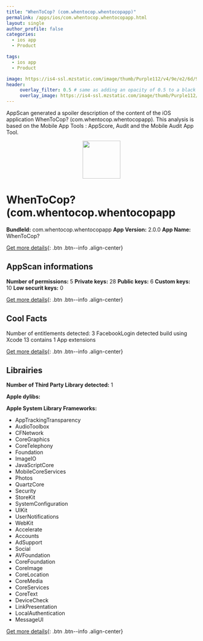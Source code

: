 ```yaml
---
title: "WhenToCop? (com.whentocop.whentocopapp)"
permalink: /apps/ios/com.whentocop.whentocopapp.html
layout: single
author_profile: false
categories: 
  - ios app 
  - Product 

tags: 
  - ios app 
  - Product 

image: https://is4-ssl.mzstatic.com/image/thumb/Purple112/v4/9e/e2/6d/9ee26df0-0a4d-e5a8-4131-e73ff47d8098/AppIcon-1x_U007emarketing-0-5-0-85-220.png/512x512bb.jpg
header: 
     overlay_filter: 0.5 # same as adding an opacity of 0.5 to a black background
     overlay_image: https://is4-ssl.mzstatic.com/image/thumb/Purple112/v4/9e/e2/6d/9ee26df0-0a4d-e5a8-4131-e73ff47d8098/AppIcon-1x_U007emarketing-0-5-0-85-220.png/512x512bb.jpg
---
```

AppScan generated a spoiler description of the content of the iOS application WhenToCop? (com.whentocop.whentocopapp). This analysis is based on the Mobile App Tools : AppScore, Audit and the Mobile Audit App Tool.

  
  
<div style="text-align: center;"><img src="https://is4-ssl.mzstatic.com/image/thumb/Purple112/v4/9e/e2/6d/9ee26df0-0a4d-e5a8-4131-e73ff47d8098/AppIcon-1x_U007emarketing-0-5-0-85-220.png/512x512bb.jpg" width="100" height="100"></div>  
  
# WhenToCop? (com.whentocop.whentocopapp

**BundleId:** com.whentocop.whentocopapp
**App Version:** 2.0.0
**App Name:** WhenToCop?


[Get more details](/pricing.html){: .btn .btn--info .align-center}  
  
## AppScan informations 

**Number of permissions:** 5
**Private keys:** 28
**Public keys:** 6
**Custom keys:** 10
**Low securit keys:** 0
  
[Get more details](/pricing.html){: .btn .btn--info .align-center}

## Cool Facts

Number of entitlements detected: 3
FacebookLogin detected
build using Xcode 13
contains 1 App extensions
  
[Get more details](/pricing.html){: .btn .btn--info .align-center}

## Librairies 
**Number of Third Party Library detected:** 1

**Apple dylibs:**


**Apple System Library Frameworks:**
- AppTrackingTransparency
- AudioToolbox
- CFNetwork
- CoreGraphics
- CoreTelephony
- Foundation
- ImageIO
- JavaScriptCore
- MobileCoreServices
- Photos
- QuartzCore
- Security
- StoreKit
- SystemConfiguration
- UIKit
- UserNotifications
- WebKit
- Accelerate
- Accounts
- AdSupport
- Social
- AVFoundation
- CoreFoundation
- CoreImage
- CoreLocation
- CoreMedia
- CoreServices
- CoreText
- DeviceCheck
- LinkPresentation
- LocalAuthentication
- MessageUI


  
[Get more details](/pricing.html){: .btn .btn--info .align-center}

